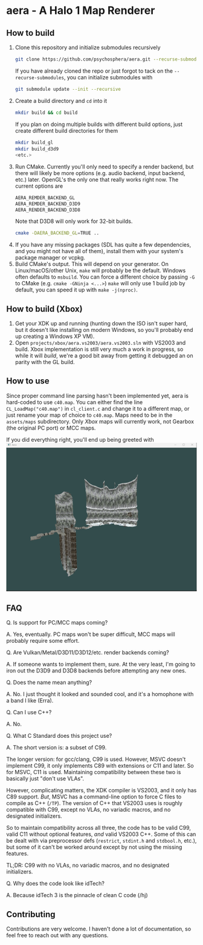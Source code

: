 # aera - A Halo 1 Map Renderer

## How to build
1. Clone this repository and initialize submodules recursively
   ```bash
   git clone https://github.com/psychosphera/aera.git --recurse-submodules
   ```
   If you have already cloned the repo or just forgot to tack on the `--recurse-submodules`, you can initialize submodules with
   ```bash
   git submodule update --init --recursive
   ```
2. Create a build directory and `cd` into it
   ```bash
   mkdir build && cd build
   ```
   If you plan on doing multiple builds with different build options, just create different build directories for them
   ```bash
   mkdir build_gl
   mkdir build_d3d9
   <etc.>
   ```
4. Run CMake. Currently you'll only need to specify a render backend, but there will likely be more options (e.g. audio backend, input backend, etc.) later. OpenGL's the only one that really works right now. The current options are
   ```
   AERA_REMDER_BACKEND_GL
   AERA_REMDER_BACKEND_D3D9
   AERA_RENDER_BACKEND_D3D8
   ```
   Note that D3D8 will only work for 32-bit builds.
   ```bash
   cmake -DAERA_BACKEND_GL=TRUE ..
   ```
5. If you have any missing packages (SDL has quite a few dependencies, and you might not have all of them), install them with your system's package manager or vcpkg.
6. Build CMake's output. This will depend on your generator. On Linux/macOS/other Unix, `make` will probably be the default. Windows often defaults to `msbuild`. You can force a different choice by passing `-G` to CMake (e.g. `cmake -GNinja <...>`)
   `make` will only use 1 build job by default, you can speed it up with `make -j(nproc)`.
## How to build (Xbox)
1. Get your XDK up and running (hunting down the ISO isn't super hard, but it doesn't like installing on modern Windows, so you'll probably end up creating a Windows XP VM).
2. Open `projects/xbox/aera.vs2003/aera.vs2003.sln` with VS2003 and build.
Xbox implementation is still very much a work in progress, so while it will *build*, we're a good bit away from getting it debugged an on parity with the GL build.

## How to use
Since proper command line parsing hasn't been implemented yet, aera is hard-coded to use `c40.map`. You can either find the line `CL_LoadMap("c40.map")` in `cl_client.c` and change it to a different map, or just rename your map of choice to `c40.map`. Maps need to be in the `assets/maps` subdirectory.
Only *Xbox* maps will currently work, not Gearbox (the original PC port) or MCC maps.

If you did everything right, you'll end up being greeted with 
<img src='images/map_demo.png'>

## FAQ
Q. Is support for PC/MCC maps coming?

A. Yes, eventually. PC maps won't be super difficult, MCC maps will probably require some effort.

Q. Are Vulkan/Metal/D3D11/D3D12/etc. render backends coming?

A. If someone wants to implement them, sure. At the very least, I'm going to iron out the D3D9 and D3D8 backends before attempting any new ones.

Q. Does the name mean anything?

A. No. I just thought it looked and sounded cool, and it's a homophone with a band I like (Erra).

Q. Can I use C++?

A. No.

Q. What C Standard does this project use?

A. The short version is: a subset of C99.

   The longer version: for gcc/clang, C99 is used. However, MSVC doesn't implement C99, it only implements C89 with extensions or C11 and later. So for MSVC, C11 is used. Maintaining compatibility between these two is basically just "don't use VLAs".
   
   However, complicating matters, the XDK compiler is VS2003, and it only has C89 support. *But*, MSVC has a command-line option to force C files to compile as C++ (`/TP`). The version of C++ that VS2003 uses is roughly compatible with C99, except no VLAs, no variadic macros, and no designated initializers.
  
   So to maintain compatibility across all three, the code has to be valid C99, valid C11 without optional features, *and* valid VS2003 C++. Some of this can be dealt with via preprocessor defs (`restrict`, `stdint.h` and `stdbool.h`, etc.), but some of it can't be worked around except by not using the missing features.
   
   TL;DR: C99 with no VLAs, no variadic macros, and no designated initializers.

Q. Why does the code look like idTech?

A. Because idTech 3 is the pinnacle of clean C code (/hj)

## Contributing
Contributions are very welcome. I haven't done a lot of documentation, so feel free to reach out with any questions.
  
